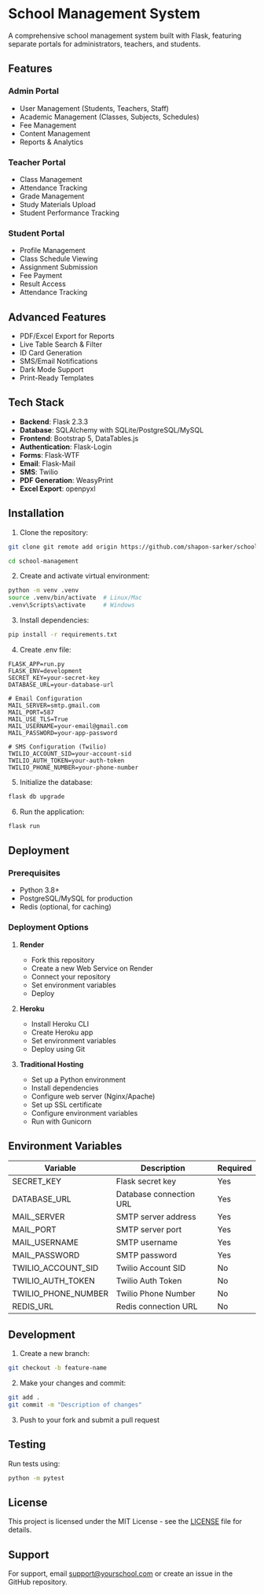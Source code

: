 # School Management System

A comprehensive school management system built with Flask, featuring separate portals for administrators, teachers, and students.

## Features

### Admin Portal
- User Management (Students, Teachers, Staff)
- Academic Management (Classes, Subjects, Schedules)
- Fee Management
- Content Management
- Reports & Analytics

### Teacher Portal
- Class Management
- Attendance Tracking
- Grade Management
- Study Materials Upload
- Student Performance Tracking

### Student Portal
- Profile Management
- Class Schedule Viewing
- Assignment Submission
- Fee Payment
- Result Access
- Attendance Tracking

## Advanced Features
- PDF/Excel Export for Reports
- Live Table Search & Filter
- ID Card Generation
- SMS/Email Notifications
- Dark Mode Support
- Print-Ready Templates

## Tech Stack

- **Backend**: Flask 2.3.3
- **Database**: SQLAlchemy with SQLite/PostgreSQL/MySQL
- **Frontend**: Bootstrap 5, DataTables.js
- **Authentication**: Flask-Login
- **Forms**: Flask-WTF
- **Email**: Flask-Mail
- **SMS**: Twilio
- **PDF Generation**: WeasyPrint
- **Excel Export**: openpyxl

## Installation

1. Clone the repository:
```bash
git clone git remote add origin https://github.com/shapon-sarker/school-management.git

cd school-management
```

2. Create and activate virtual environment:
```bash
python -m venv .venv
source .venv/bin/activate  # Linux/Mac
.venv\Scripts\activate     # Windows
```

3. Install dependencies:
```bash
pip install -r requirements.txt
```

4. Create .env file:
```
FLASK_APP=run.py
FLASK_ENV=development
SECRET_KEY=your-secret-key
DATABASE_URL=your-database-url

# Email Configuration
MAIL_SERVER=smtp.gmail.com
MAIL_PORT=587
MAIL_USE_TLS=True
MAIL_USERNAME=your-email@gmail.com
MAIL_PASSWORD=your-app-password

# SMS Configuration (Twilio)
TWILIO_ACCOUNT_SID=your-account-sid
TWILIO_AUTH_TOKEN=your-auth-token
TWILIO_PHONE_NUMBER=your-phone-number
```

5. Initialize the database:
```bash
flask db upgrade
```

6. Run the application:
```bash
flask run
```

## Deployment

### Prerequisites
- Python 3.8+
- PostgreSQL/MySQL for production
- Redis (optional, for caching)

### Deployment Options

1. **Render**
   - Fork this repository
   - Create a new Web Service on Render
   - Connect your repository
   - Set environment variables
   - Deploy

2. **Heroku**
   - Install Heroku CLI
   - Create Heroku app
   - Set environment variables
   - Deploy using Git

3. **Traditional Hosting**
   - Set up a Python environment
   - Install dependencies
   - Configure web server (Nginx/Apache)
   - Set up SSL certificate
   - Configure environment variables
   - Run with Gunicorn

## Environment Variables

| Variable | Description | Required |
|----------|-------------|----------|
| SECRET_KEY | Flask secret key | Yes |
| DATABASE_URL | Database connection URL | Yes |
| MAIL_SERVER | SMTP server address | Yes |
| MAIL_PORT | SMTP server port | Yes |
| MAIL_USERNAME | SMTP username | Yes |
| MAIL_PASSWORD | SMTP password | Yes |
| TWILIO_ACCOUNT_SID | Twilio Account SID | No |
| TWILIO_AUTH_TOKEN | Twilio Auth Token | No |
| TWILIO_PHONE_NUMBER | Twilio Phone Number | No |
| REDIS_URL | Redis connection URL | No |

## Development

1. Create a new branch:
```bash
git checkout -b feature-name
```

2. Make your changes and commit:
```bash
git add .
git commit -m "Description of changes"
```

3. Push to your fork and submit a pull request

## Testing

Run tests using:
```bash
python -m pytest
```

## License

This project is licensed under the MIT License - see the [LICENSE](LICENSE) file for details.

## Support

For support, email support@yourschool.com or create an issue in the GitHub repository. 